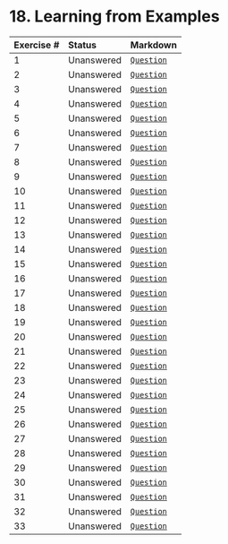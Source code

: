 # 18. Learning from Examples

| **Exercise #** | **Status** | **Markdown** |
|:------------|:-----------|:-----------------|
| 1 | Unanswered | [`Question`](exercises/ex_1/question.md)|  
| 2 | Unanswered | [`Question`](exercises/ex_2/question.md)|
| 3 | Unanswered | [`Question`](exercises/ex_3/question.md)|
| 4 | Unanswered | [`Question`](exercises/ex_4/question.md)|
| 5 | Unanswered | [`Question`](exercises/ex_5/question.md)|
| 6 | Unanswered | [`Question`](exercises/ex_6/question.md)|
| 7 | Unanswered | [`Question`](exercises/ex_7/question.md)|
| 8 | Unanswered | [`Question`](exercises/ex_8/question.md)|
| 9 | Unanswered | [`Question`](exercises/ex_9/question.md)|
| 10 | Unanswered | [`Question`](exercises/ex_10/question.md)|
| 11 | Unanswered | [`Question`](exercises/ex_11/question.md)|
| 12 | Unanswered | [`Question`](exercises/ex_12/question.md)|
| 13 | Unanswered | [`Question`](exercises/ex_13/question.md)|
| 14 | Unanswered | [`Question`](exercises/ex_14/question.md)|
| 15 | Unanswered | [`Question`](exercises/ex_15/question.md)|
| 16 | Unanswered | [`Question`](exercises/ex_16/question.md)|
| 17 | Unanswered | [`Question`](exercises/ex_17/question.md)|
| 18 | Unanswered | [`Question`](exercises/ex_18/question.md)|
| 19 | Unanswered | [`Question`](exercises/ex_19/question.md)|
| 20 | Unanswered | [`Question`](exercises/ex_20/question.md)|
| 21 | Unanswered | [`Question`](exercises/ex_21/question.md)|
| 22 | Unanswered | [`Question`](exercises/ex_22/question.md)|
| 23 | Unanswered | [`Question`](exercises/ex_23/question.md)|
| 24 | Unanswered | [`Question`](exercises/ex_24/question.md)|
| 25 | Unanswered | [`Question`](exercises/ex_25/question.md)|
| 26 | Unanswered | [`Question`](exercises/ex_26/question.md)|
| 27 | Unanswered | [`Question`](exercises/ex_27/question.md)|
| 28 | Unanswered | [`Question`](exercises/ex_28/question.md)|
| 29 | Unanswered | [`Question`](exercises/ex_29/question.md)|
| 30 | Unanswered | [`Question`](exercises/ex_30/question.md)|
| 31 | Unanswered | [`Question`](exercises/ex_31/question.md)|
| 32 | Unanswered | [`Question`](exercises/ex_32/question.md)|
| 33 | Unanswered | [`Question`](exercises/ex_33/question.md)|